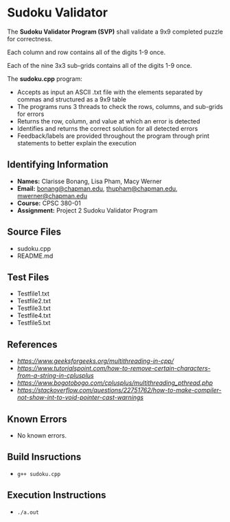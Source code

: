 # Sudoku Validator

The **Sudoku Validator Program (SVP)** shall validate a 9x9 completed puzzle for correctness.

Each column and row contains all of the digits 1-9 once.

Each of the nine 3x3 sub-grids contains all of the digits 1-9 once.

The **sudoku.cpp** program:
* Accepts as input an ASCII .txt file with the elements separated by commas and structured as a 9x9 table
* The programs runs 3 threads to check the rows, columns, and sub-grids for errors
* Returns the row, column, and value at which an error is detected
* Identifies and returns the correct solution for all detected errors
* Feedback/labels are provided throughout the program through print statements to better explain the execution

## Identifying Information

* **Names:** Clarisse Bonang, Lisa Pham, Macy Werner
* **Email:** bonang@chapman.edu, thupham@chapman.edu, mwerner@chapman.edu
* **Course:** CPSC 380-01
* **Assignment:** Project 2 Sudoku Validator Program

## Source Files  
* sudoku.cpp
* README.md

## Test Files
* Testfile1.txt
* Testfile2.txt
* Testfile3.txt
* Testfile4.txt
* Testfile5.txt

## References
* *https://www.geeksforgeeks.org/multithreading-in-cpp/*
* *https://www.tutorialspoint.com/how-to-remove-certain-characters-from-a-string-in-cplusplus*
* *https://www.bogotobogo.com/cplusplus/multithreading_pthread.php*
* *https://stackoverflow.com/questions/22751762/how-to-make-compiler-not-show-int-to-void-pointer-cast-warnings*

## Known Errors
* No known errors.

## Build Insructions
* `g++ sudoku.cpp`

## Execution Instructions
* `./a.out`
